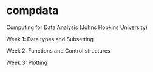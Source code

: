 compdata
============

Computing for Data Analysis (Johns Hopkins University)

Week 1: Data types and Subsetting

Week 2: Functions and Control structures

Week 3: Plotting 
